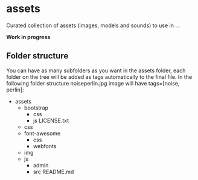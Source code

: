 # assets

Curated collection of assets (images, models and sounds) to use in ...

**Work in progress**

## Folder structure

You can have as many subfolders as you want in the assets folder, each folder on the tree will be added as tags automatically to the final file. In the following folder structure noiseperlin.jpg image will have tags=[noise, perlin]:

- assets
  - bootstrap
    - css
    - js
    LICENSE.txt
  - css
  - font-awesome
    - css
    - webfonts
  - img
  - js
    - admin
    - src
   README.md
